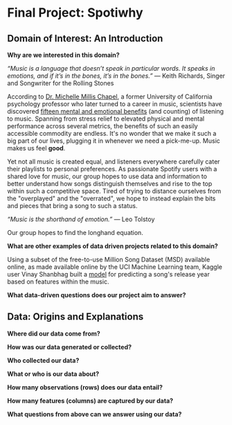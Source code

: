 # Final Project: Spotiwhy

## Domain of Interest: An Introduction

**Why are we interested in this domain?**

_“Music is a language that doesn’t speak in particular words. It speaks in emotions, and if it’s in the bones, it’s in the bones.”_
― Keith Richards, Singer and Songwriter for the Rolling Stones

According to [Dr. Michelle Millis Chapel](https://michellechappel.com/), a former University of California psychology professor who later turned to a career in music, scientists have discovered [fifteen mental and emotional benefits](https://www.lifehack.org/317747/scientists-find-15-amazing-benefits-listening-music) (and counting) of listening to music. Spanning from stress relief to elevated physical and mental performance across several metrics, the benefits of such an easily accessible commodity are endless. It's no wonder that we make it such a big part of our lives, plugging it in whenever we need a pick-me-up. Music makes us feel **good**.

Yet not all music is created equal, and listeners everywhere carefully cater their playlists to personal preferences. As passionate Spotify users with a shared love for music, our group hopes to use data and information to better understand how songs distinguish themselves and rise to the top within such a competitive space. Tired of trying to distance ourselves from the "overplayed" and the "overrated", we hope to instead explain the bits and pieces that bring a song to such a status.

_“Music is the shorthand of emotion.”_
 ― Leo Tolstoy

Our group hopes to find the longhand equation.


**What are other examples of data driven projects related to this domain?**

Using a subset of the free-to-use Million Song Dataset (MSD) available online, as made available online by the UCI Machine Learning team, Kaggle user Vinay Shanbhag built a [model](https://www.kaggle.com/vinayshanbhag/predict-release-timeframe-from-audio-features) for predicting a song's release year based on features within the music.



**What data-driven questions does our project aim to answer?**

## Data: Origins and Explanations

**Where did our data come from?**

**How was our data generated or collected?**

**Who collected our data?**

**What or who is our data about?**

**How many observations (rows) does our data entail?**

**How many features (columns) are captured by our data?**

**What questions from above can we answer using our data?**
